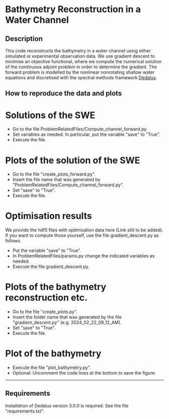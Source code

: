# Bathymetry Reconstruction in a Water Channel

## Description
This code reconstructs the bathymetry in a water channel using either simulated or experimental observation data. We use gradient descent to minimise an objective functional, where we compute the numerical solution of the continuous adjoint problem in order to determine the gradient. The forward problem is modelled by the nonlinear nonrotating shallow water equations and discretised with the spectral methods framework [Dedalus](https://dedalus-project.org/).
## How to reproduce the data and plots
# Solutions of the SWE
- Go to the file ProblemRelatedFiles/Compute_channel_forward.py.
- Set variables as needed. In particular, put the variable "save" to "True".
- Execute the file.
# Plots of the solution of the SWE
- Go to the file "create_plots_forward.py".
- Insert the file name that was generated by "ProblemRelatedFiles/Compute_channel_forward.py".
- Set "save" to "True".
- Execute the file.
# Optimisation results
We provide the hdf5 files with optimisation data here (Link still to be added). If you want to compute those yourself, use the file gradient_descent.py as follows.
- Put the variable "save" to "True".
- In ProblemRelatedFiles/params.py change the indicated variables as needed.
- Execute the file gradient_descent.py.
# Plots of the bathymetry reconstruction etc.
- Go to the file "create_plots.py".
- Insert the folder name that was generated by the file "gradient_descent.py" (e.g. 2024_02_22_09_12_AM).
- Set "save" to "True".
- Execute the file.
# Plot of the bathymetry
- Execute the file "plot_bathymetry.py".
- Optional: Uncomment the code lines at the bottom to save the figure.
-------------
## Requirements
Installation of Dedalus version 3.0.0 is required. See the file "requirements.txt".
